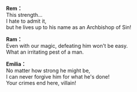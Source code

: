# 

  
**Rem：**  
This strength...  
 I hate to admit it,  
but he lives up to his name as an Archbishop of Sin!  
  
**Ram：**  
Even with our magic, defeating him won't be easy.  
What an irritating pest of a man.  
  
**Emilia：**  
No matter how strong he might be,  
I can never forgive him for what he's done!  
Your crimes end here, villain!  
